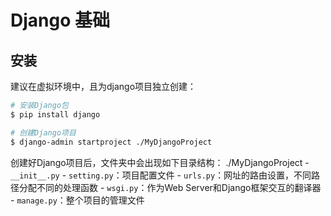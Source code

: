 # Django 基础


## 安装

建议在虚拟环境中，且为django项目独立创建：
```sh
# 安装Django包
$ pip install django

# 创建Django项目
$ django-admin startproject ./MyDjangoProject
```

创建好Django项目后，文件夹中会出现如下目录结构：
./MyDjangoProject
    - `__init__.py`
    - `setting.py`：项目配置文件
    - `urls.py`：网址的路由设置，不同路径分配不同的处理函数
    - `wsgi.py`：作为Web Server和Django框架交互的翻译器
    - `manage.py`：整个项目的管理文件